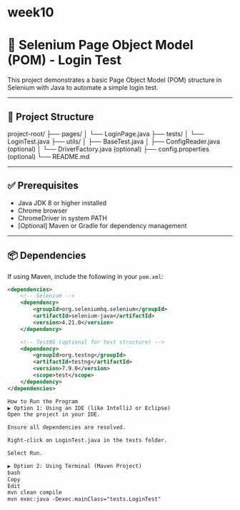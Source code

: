 # week10

# 🧪 Selenium Page Object Model (POM) - Login Test

This project demonstrates a basic Page Object Model (POM) structure in Selenium with Java to automate a simple login test.

---

## 📁 Project Structure

project-root/
├── pages/
│ └── LoginPage.java
├── tests/
│ └── LoginTest.java
├── utils/
│ ├── BaseTest.java
│ ├── ConfigReader.java (optional)
│ └── DriverFactory.java (optional)
├── config.properties (optional)
└── README.md


---

## ✅ Prerequisites

- Java JDK 8 or higher installed
- Chrome browser
- ChromeDriver in system PATH
- [Optional] Maven or Gradle for dependency management

---

## 📦 Dependencies

If using Maven, include the following in your `pom.xml`:

```xml
<dependencies>
    <!-- Selenium -->
    <dependency>
        <groupId>org.seleniumhq.selenium</groupId>
        <artifactId>selenium-java</artifactId>
        <version>4.21.0</version>
    </dependency>

    <!-- TestNG (optional for test structure) -->
    <dependency>
        <groupId>org.testng</groupId>
        <artifactId>testng</artifactId>
        <version>7.9.0</version>
        <scope>test</scope>
    </dependency>
</dependencies>

How to Run the Program
▶️ Option 1: Using an IDE (like IntelliJ or Eclipse)
Open the project in your IDE.

Ensure all dependencies are resolved.

Right-click on LoginTest.java in the tests folder.

Select Run.

▶️ Option 2: Using Terminal (Maven Project)
bash
Copy
Edit
mvn clean compile
mvn exec:java -Dexec.mainClass="tests.LoginTest"
